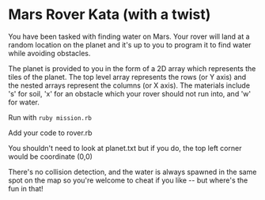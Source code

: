 # Mars Rover Kata (with a twist)

You have been tasked with finding water on Mars. Your rover will land at a random location on the planet and it's
up to you to program it to find water while avoiding obstacles.

The planet is provided to you in the form of a 2D array which represents the tiles of the planet.
The top level array represents the rows (or Y axis) and the nested arrays represent the columns (or X axis).
The materials include 's' for soil, 'x' for an obstacle which your rover should not run into, and 'w' for water.

Run with `ruby mission.rb`

Add your code to rover.rb

You shouldn't need to look at planet.txt but if you do, the top left corner would be coordinate (0,0)

There's no collision detection, and the water is always spawned in the same spot on the map so you're welcome to cheat
if you like -- but where's the fun in that!
